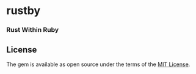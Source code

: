# rustby

### Rust Within Ruby

## License

The gem is available as open source under the terms of the [MIT License](https://opensource.org/licenses/MIT).
